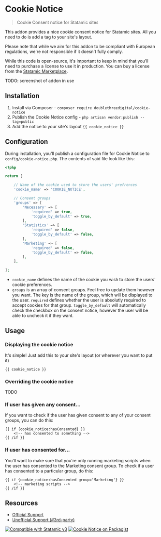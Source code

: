 # Cookie Notice
> Cookie Consent notice for Statamic sites

This addon provides a nice cookie consent notice for Statamic sites. All you need to do is add a tag to your site's layout.

Please note that while we aim for this addon to be compliant with European regulations, we're not responsible if it doesn't fully comply.

While this code is open-source, it's important to keep in mind that you'll need to purchase a license to use it in production. You can buy a license from the [Statamic Marketplace](https://statamic.com/marketplace/addons/cookie-notice).

TODO: screenshot of addon in use

## Installation

1. Install via Composer - `composer require doublethreedigital/cookie-notice`
2. Publish the Cookie Notice config - `php artisan vendor:publish --tag=public`
3. Add the notice to your site's layout `{{ cookie_notice }}`

## Configuration

During installation, you'll publish a configuration file for Cookie Notice to `config/cookie-notice.php`. The contents of said file look like this:

```php
<?php

return [

    // Name of the cookie used to store the users' prefrences
    'cookie_name' => 'COOKIE_NOTICE',

    // Consent groups
    'groups' => [
        'Necessary' => [
            'required' => true,
            'toggle_by_default' => true,
        ],
        'Statistics' => [
            'required' => false,
            'toggle_by_default' => false,
        ],
        'Marketing' => [
            'required' => false,
            'toggle_by_default' => false,
        ],
    ],

];
```

* `cookie_name` defines the name of the cookie you wish to store the users' cookie preferences.
* `groups` is an array of consent groups. Feel free to update them however you want. The key is the name of the group, which will be displayed to the user. `required` defines whether the user is absolutly required to accept cookies for that group. `toggle_by_default` will automatically check the checkbox on the consent notice, however the user will be able to uncheck it if they want.

## Usage

### Displaying the cookie notice

It's simple! Just add this to your site's layout (or wherever you want to put it)

```antlers
{{ cookie_notice }}
```

### Overriding the cookie notice

TODO

### If user has given any consent...

If you want to check if the user has given consent to any of your consent groups, you can do this:

```antlers
{{ if {cookie_notice:hasConsented} }}
    <!-- has consented to something -->
{{ /if }}
```

### If user has consented for...

You'll want to make sure that you're only running marketing scripts when the user has consented to the Marketing consent group. To check if a user has consented to a particular group, do this:

```antlers
{{ if {cookie_notice:hasConsented group='Marketing'} }}
    <!-- marketing scripts -->
{{ /if }}
```

## Resources

* [Official Support](https://doublethree.digital)
* [Unofficial Support (#3rd-party)](https://statamic.com/discord)

<p>
<a href="https://statamic.com"><img src="https://img.shields.io/badge/Statamic-3.0+-FF269E?style=for-the-badge" alt="Compatible with Statamic v3"></a>
<a href="https://packagist.org/packages/doublethreedigital/cookie-notice/stats"><img src="https://img.shields.io/packagist/v/doublethreedigital/cookie-notice?style=for-the-badge" alt="Cookie Notice on Packagist"></a>
</p>